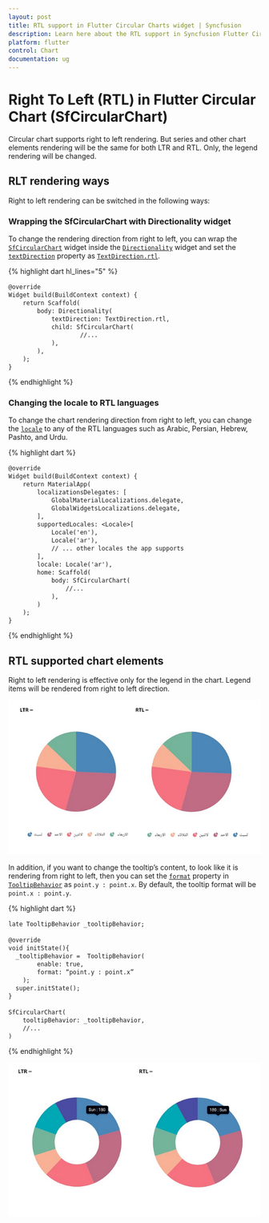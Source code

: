 ```yaml
---
layout: post
title: RTL support in Flutter Circular Charts widget | Syncfusion 
description: Learn here about the RTL support in Syncfusion Flutter Circular Charts (SfCircularChart) widget and more.
platform: flutter
control: Chart
documentation: ug
---
```


# Right To Left (RTL) in Flutter Circular Chart (SfCircularChart)

Circular chart supports right to left rendering. But series and other chart elements rendering will be the same for both LTR and RTL. Only, the legend rendering will be changed.

## RLT rendering ways

Right to left rendering can be switched in the following ways:

### Wrapping the SfCircularChart with Directionality widget

To change the rendering direction from right to left, you can wrap the [`SfCircularChart`](https://pub.dev/documentation/syncfusion_flutter_charts/latest/charts/SfCircularChart-class.html) widget inside the [`Directionality`](https://api.flutter.dev/flutter/widgets/Directionality-class.html) widget and set the [`textDirection`](https://api.flutter.dev/flutter/widgets/Directionality/textDirection.html) property as [`TextDirection.rtl`](https://api.flutter.dev/flutter/dart-ui/TextDirection-class.html).

{% highlight dart hl_lines="5" %}

    @override
    Widget build(BuildContext context) {
        return Scaffold(
            body: Directionality(
                textDirection: TextDirection.rtl,
                child: SfCircularChart(
                        //...
                ),
            ),
        );
    }

{% endhighlight %}

### Changing the locale to RTL languages

To change the chart rendering direction from right to left, you can change the [`locale`](https://api.flutter.dev/flutter/material/MaterialApp/locale.html) to any of the RTL languages such as Arabic, Persian, Hebrew, Pashto, and Urdu.

{% highlight dart %}

    @override
    Widget build(BuildContext context) {
        return MaterialApp(
            localizationsDelegates: [
                GlobalMaterialLocalizations.delegate,
                GlobalWidgetsLocalizations.delegate,
            ],
            supportedLocales: <Locale>[
                Locale('en'),
                Locale('ar'),
                // ... other locales the app supports
            ],
            locale: Locale('ar'),
            home: Scaffold(
                body: SfCircularChart(
                    //...
                ),
            )
        );
    }


{% endhighlight %}

## RTL supported chart elements

Right to left rendering is effective only for the legend in the chart. Legend items will be rendered from right to left direction.

![legend RTL](images/rtl-support/circular_legend_rtl.png)

In addition, if you want to change the tooltip’s content, to look like it is rendering from right to left, then you can set the [`format`](https://pub.dev/documentation/syncfusion_flutter_charts/latest/charts/TooltipBehavior/format.html) property in [`TooltipBehavior`](https://pub.dev/documentation/syncfusion_flutter_charts/latest/charts/TooltipBehavior-class.html) as `point.y : point.x`. By default, the tooltip format will be `point.x : point.y`.

{% highlight dart %}
    
    late TooltipBehavior _tooltipBehavior;

    @override
    void initState(){
      _tooltipBehavior =  TooltipBehavior(
            enable: true,
            format: “point.y : point.x”
        );
      super.initState(); 
    }

    SfCircularChart(
        tooltipBehavior: _tooltipBehavior,
        //...
    )

{% endhighlight %}

![Tooltip RTL](images/rtl-support/circular_tooltip_rtl.png)